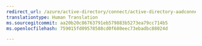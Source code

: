 ```yaml
---
redirect_url: /azure/active-directory/connect/active-directory-aadconnect-prerequisites
translationtype: Human Translation
ms.sourcegitcommit: aa20b20c86763791eb579883b5273ea79cc714b5
ms.openlocfilehash: 759015fd09578588cd0f680eec73ebadbc88024d

---
```




<!--HONumber=Feb17_HO2-->


